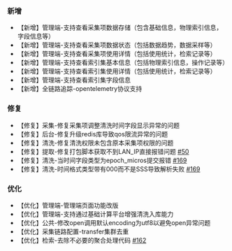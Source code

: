 ### 新增
- 【新增】管理端-支持查看采集项数据存储（包含基础信息，物理索引信息，字段信息等）
- 【新增】管理端-支持查看采集项数据状态（包括数据趋势，数据采样等）
- 【新增】管理端-支持查看采集项使用详情（包括使用统计，检索记录等）
- 【新增】管理端-支持查看索引集基本信息（包括物理索引信息，操作记录等）
- 【新增】管理端-支持查看索引集使用详情（包括使用统计，检索记录等）
- 【新增】管理端-支持查看索引集字段信息
- 【新增】全链路追踪-opentelemetry协议支持
### 修复
- 【修复】采集-修复采集项调整清洗时间字段显示异常的问题
- 【修复】后台-修复升级redis库导致qos限流异常的问题
- 【修复】清洗-修复清洗权限未包含原本采集项权限的问题
- 【修复】提取-修复打包脚本获取不到LAN_IP直接报错问题 [#50](https://github.com/TencentBlueKing/bk-log/issues/50)
- 【修复】清洗-当时间字段类型为epoch_micros提交报错 [#169](https://github.com/TencentBlueKing/bk-log/pull/169)
- 【修复】清洗-时间格式类型带有000而不是SSS导致解析失败 [#169](https://github.com/TencentBlueKing/bk-log/pull/169)
### 优化
- 【优化】管理端-管理端页面功能改版
- 【优化】管理端-支持通过基础计算平台增强清洗入库能力
- 【优化】公共-修改open调用默认encoding为utf8以避免open异常问题
- 【优化】采集链路配置-transfer集群去重
- 【优化】检索-去除不必要的聚合处理代码 [#162](https://github.com/TencentBlueKing/bk-log/pull/162)

